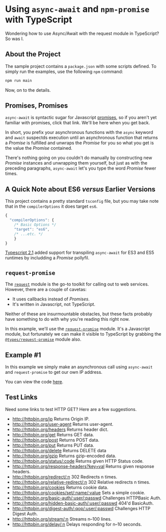 # Using `async-await` and `npm-promise` with TypeScript
Wondering how to use Async/Await with the request module in TypeScript?  So was I.

## About the Project

The sample project contains a `package.json` with some scripts defined.  To simply run the examples, use the following `npm` command:

```bash
npm run main
```

Now, on to the details.

## Promises, Promises

`async-await` is syntactic sugar for Javascript [promises](https://developers.google.com/web/fundamentals/primers/promises), so if you aren't yet familiar with promises, click that link.  We'll be here when you get back. 

In short, you prefix your asynchronous functions with the `async` keyword and `await` suspectds execution until an asynchronous function that returns a *Promise* is fulfilled and unwraps the *Promise* for you so what you get is the value the *Promise* contained.

There's nothing going on you couldn't do manually by constructing new *Promise* instances and unwrapping them yourself, but just as with the preceding paragraphs, `async-await` let's you type the word *Promise* fewer times.


## A Quick Note about ES6 *versus* Earlier Versions

This project contains a pretty standard `tsconfig` file, but you may take note that in the `compilerOptions` it does target `es6`.

```typescript
{
  "compilerOptions": {
    /* Basic Options */
    "target": "es6",
    /* ...etc. */
    }
}
```

[Typescript 2.1](https://www.typescriptlang.org/docs/handbook/release-notes/typescript-2-1.html) added support for transpiling `async-await` for ES3 and ES5 runtimes by includding a *Promise* pollyfil.

## `request-promise`

The [`request`](https://www.npmjs.com/package/request) module is the go-to toolkit for calling out to web services.  However, there are a couple of cavetas:

* It uses callbacks instead of *Promises*.
* It's written in Javascript, not TypeScript.

Neither of these are insurmountable obstacles, but these facts probably have something to do with why you're reading this right now.

In this example, we'll use the [`request-promise`](https://www.npmjs.com/package/request-promise) module.  It's a Javascript module, but fortunately we can make it visible to TypeScript by grabbing the [`@types/request-promise`](https://www.npmjs.com/package/@types/request-promise) module also.

## Example #1

In this example we simply make an asynchronous call using `async-await` and `request-promise` to get our own IP address.

You can view the code [here](https://github.com/patdaburu/request-promise-typescript-example/blob/master/index.ts).

## Test Links

Need some links to test HTTP GET? Here are a few suggestions.

* http://httpbin.org/ip Returns Origin IP.
* http://httpbin.org/user-agent Returns user-agent.
* http://httpbin.org/headers Returns header dict.
* http://httpbin.org/get Returns GET data.
* http://httpbin.org/post Returns POST data.
* http://httpbin.org/put Returns PUT data.
* http://httpbin.org/delete Returns DELETE data
* http://httpbin.org/gzip Returns gzip-encoded data.
* http://httpbin.org/status/:code Returns given HTTP Status code.
* http://httpbin.org/response-headers?key=val Returns given response headers.
* http://httpbin.org/redirect/:n 302 Redirects n times.
* http://httpbin.org/relative-redirect/:n 302 Relative redirects n times.
* http://httpbin.org/cookies Returns cookie data.
* http://httpbin.org/cookies/set/:name/:value Sets a simple cookie.
* http://httpbin.org/basic-auth/:user/:passwd Challenges HTTPBasic Auth.
* http://httpbin.org/hidden-basic-auth/:user/:passwd 404'd BasicAuth.
* http://httpbin.org/digest-auth/:qop/:user/:passwd Challenges HTTP Digest Auth.
* http://httpbin.org/stream/:n Streams n–100 lines.
* http://httpbin.org/delay/:n Delays responding for n–10 seconds.




